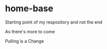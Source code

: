 # home-base
Starting point of my respository
and not the end

As there's more to come

Pulling is a Change

